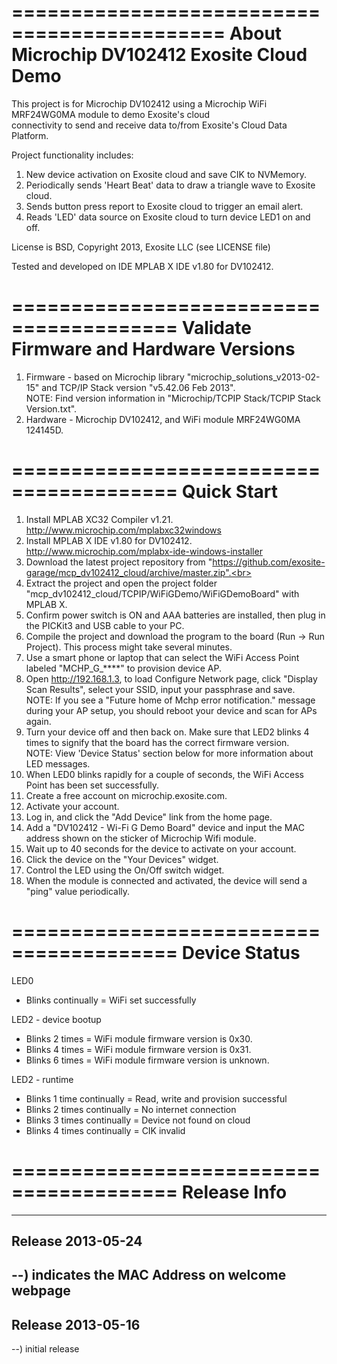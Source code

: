 ============================================
About Microchip DV102412 Exosite Cloud Demo
============================================
This project is for Microchip DV102412 using a Microchip WiFi MRF24WG0MA module to demo Exosite's cloud<br>
connectivity to send and receive data to/from Exosite's Cloud Data Platform.<br>

Project functionality includes:<br>
1) New device activation on Exosite cloud and save CIK to NVMemory.<br>
2) Periodically sends 'Heart Beat' data to draw a triangle wave to Exosite cloud.<br>
3) Sends button press report to Exosite cloud to trigger an email alert.<br>
4) Reads 'LED' data source on Exosite cloud to turn device LED1 on and off.<br>

License is BSD, Copyright 2013, Exosite LLC (see LICENSE file)

Tested and developed on IDE MPLAB X IDE v1.80 for DV102412.<br>

========================================
Validate Firmware and Hardware Versions
========================================
1) Firmware - based on Microchip library "microchip_solutions_v2013-02-15" and TCP/IP Stack version "v5.42.06 Feb 2013".<br>
NOTE: Find version information in "Microchip/TCPIP Stack/TCPIP Stack Version.txt".<br>
2) Hardware - Microchip DV102412, and WiFi module MRF24WG0MA 124145D.<br>

========================================
Quick Start
========================================
1) Install MPLAB XC32 Compiler v1.21.<br>
http://www.microchip.com/mplabxc32windows <br>
2) Install MPLAB X IDE v1.80 for DV102412.<br>
http://www.microchip.com/mplabx-ide-windows-installer <br>
3) Download the latest project repository from "https://github.com/exosite-garage/mcp_dv102412_cloud/archive/master.zip".<br>
4) Extract the project and open the project folder "mcp_dv102412_cloud/TCPIP/WiFiGDemo/WiFiGDemoBoard" with MPLAB X.<br>
5) Confirm power switch is ON and AAA batteries are installed, then plug in the PICKit3 and USB cable to your PC.<br>
6) Compile the project and download the program to the board (Run -> Run Project). This process might take several minutes.<br>
7) Use a smart phone or laptop that can select the WiFi Access Point labeled "MCHP_G_****" to provision device AP.<br>
8) Open http://192.168.1.3, to load Configure Network page, click "Display Scan Results", select your SSID, input your passphrase and save.<br>
NOTE: If you see a "Future home of Mchp error notification." message during your AP setup, you should reboot your device and scan for APs again.<br>
9) Turn your device off and then back on. Make sure that LED2 blinks 4 times to signify that the board has the correct firmware version.<br>
NOTE: View 'Device Status' section below for more information about LED messages.<br>
10) When LED0 blinks rapidly for a couple of seconds, the WiFi Access Point has been set successfully.<br>
11) Create a free account on microchip.exosite.com.<br>
12) Activate your account.<br>
13) Log in, and click the "Add Device" link from the home page.<br>
14) Add a "DV102412 - Wi-Fi G Demo Board" device and input the MAC address shown on the sticker of Microchip Wifi module.<br>
15) Wait up to 40 seconds for the device to activate on your account.<br>
16) Click the device on the "Your Devices" widget.<br>
17) Control the LED using the On/Off switch widget.<br>
18) When the module is connected and activated, the device will send a "ping" value periodically.<br>

========================================
Device Status
========================================
LED0
- Blinks continually = WiFi set successfully

LED2 - device bootup
- Blinks 2 times = WiFi module firmware version is 0x30.
- Blinks 4 times = WiFi module firmware version is 0x31.
- Blinks 6 times = WiFi module firmware version is unknown.

LED2 - runtime
- Blinks 1 time continually = Read, write and provision successful
- Blinks 2 times continually = No internet connection
- Blinks 3 times continually = Device not found on cloud
- Blinks 4 times continually = CIK invalid

========================================
Release Info
========================================
----------------------------------------
Release 2013-05-24
----------------------------------------
--) indicates the MAC Address on welcome webpage<br>
----------------------------------------
Release 2013-05-16
----------------------------------------
--) initial release<br>


